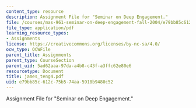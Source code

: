 ```yaml
---
content_type: resource
description: Assignment File for "Seminar on Deep Engagement."
file: /courses/mas-961-seminar-on-deep-engagement-fall-2004/e79bb85c612c75b574aa5918b9480c52_james_teng4.pdf
file_type: application/pdf
learning_resource_types:
- Assignments
license: https://creativecommons.org/licenses/by-nc-sa/4.0/
ocw_type: OCWFile
parent_title: Assignments
parent_type: CourseSection
parent_uid: 5ad62aaa-97da-a4b8-c43f-a3ffc62e80e6
resourcetype: Document
title: james_teng4.pdf
uid: e79bb85c-612c-75b5-74aa-5918b9480c52
---
```

Assignment File for "Seminar on Deep Engagement."